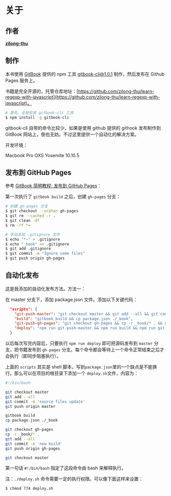# 关于

## 作者

**[zilong-thu](https://github.com/zilong-thu)**

## 制作

本书使用 [GitBook](https://www.gitbook.com/) 提供的 npm 工具 [gitbook-cli@1.0.1](https://www.npmjs.com/package/gitbook-cli) 制作，然后发布在 Github Pages 服务上。

书籍是完全开源的，托管仓库地址：[https://github.com/zilong-thu/learn-regexp-with-javascript](https://github.com/zilong-thu/learn-regexp-with-javascript)。

```bash
# 首先，全局安装 gitbook-cli 工具
$ npm install -g gitbook-cli
```

gitbook-cli 自带的命令比较少，如果是使用 github 提供的 githook 发布制作到 GitBook 网站上，倒也无妨。不过这里提供一个自动化的解决方案。

开发环境：

Macbook Pro OXS Yosemite 10.10.5

## 发布到 GitHub Pages

参考 [GitBook 简明教程: 发布到 GitHub Pages](http://www.chengweiyang.cn/gitbook/github-pages/README.html)：

第一次执行了 `gitbook build` 之后，创建 `gh-pages` 分支：

```bash
# 创建 gh-pages 分支
$ git checkout --orphan gh-pages
$ git rm --cached -r .
$ git clean -df
$ rm -rf *~

# 手动添加 .gitignore 文件
$ echo "*~" > .gitignore
$ echo "_book" >> .gitignore
$ git add .gitignore
$ git commit -m "Ignore some files"
$ git push origin gh-pages
```

## 自动化发布

这是我添加的自动化发布方法。方法一：

在 master 分支下，添加 package.json 文件。添加以下关键代码：

```json
  "scripts": {
    "git-push-master": "git checkout master && git add --all && git commit -m 'source files update' && git push origin master",
    "build": "gitbook build && cp package.json ./_book",
    "git-push-gh-pages": "git checkout gh-pages && cp -r _book/* . && git add --all && git commit -m 'new build' && git push origin gh-pages && git checkout master",
    "deploy": "npm run git-push-master && npm run build && npm run git-push-gh-pages"
  }
```

以后每次写完内容后，只要执行 `npm run deploy` 即可把源码发布到 `master` 分支，把书籍发布到 `gh-pages` 分支。每个命令都会等待上一个命令正常结束之后才会执行（即同步阻塞执行）。

上面的 `scripts` 其实是 shell 脚本，写到`package.json`里的一个缺点是不能换行。那么可以在项目的根目录下添加一个 `deploy.sh`文件，内容为：

```bash
#!/bin/bash

git checkout master
git add --all
git commit -m 'source files update'
git push origin master

gitbook build
cp package.json ./_book

git checkout gh-pages
cp -r _book/* .
git add --all
git commit -m 'new build'
git push origin gh-pages

git checkout master
```

第一句话 `#!/bin/bash` 指定了这段命令由 bash 来解释执行。

注：`./deploy.sh` 命令需要一定的执行权限。可以像下面这样来设置：

```bash
$ chmod 774 deploy.sh
```

